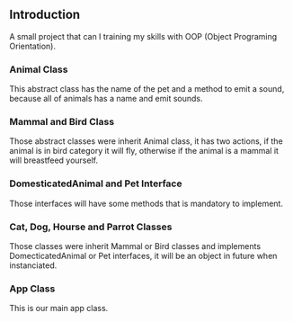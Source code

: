 ## Introduction
A small project that can I training my skills with OOP (Object Programing Orientation).

### Animal Class
This abstract class has the name of the pet and a method to emit a sound, because all of animals has a name and emit sounds.

### Mammal and Bird Class
Those abstract classes were inherit Animal class, it has two actions, if the animal is in bird category it will fly, otherwise if the animal is a mammal it will breastfeed yourself.

### DomesticatedAnimal and Pet Interface
Those interfaces will have some methods that is mandatory to implement.

### Cat, Dog, Hourse and Parrot Classes
Those classes were inherit Mammal or Bird classes and implements DomecticatedAnimal or Pet interfaces, it will be an object in future when instanciated.

### App Class
This is our main app class.